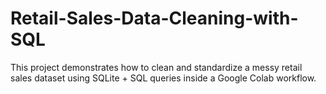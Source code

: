 # Retail-Sales-Data-Cleaning-with-SQL
This project demonstrates how to clean and standardize a messy retail sales dataset using SQLite + SQL queries inside a Google Colab workflow.
